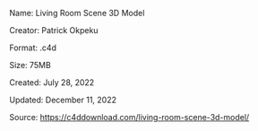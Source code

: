 Name: Living Room Scene 3D Model

Creator: Patrick Okpeku

Format: .c4d

Size: 75MB

Created: July 28, 2022

Updated: December 11, 2022

Source: https://c4ddownload.com/living-room-scene-3d-model/

